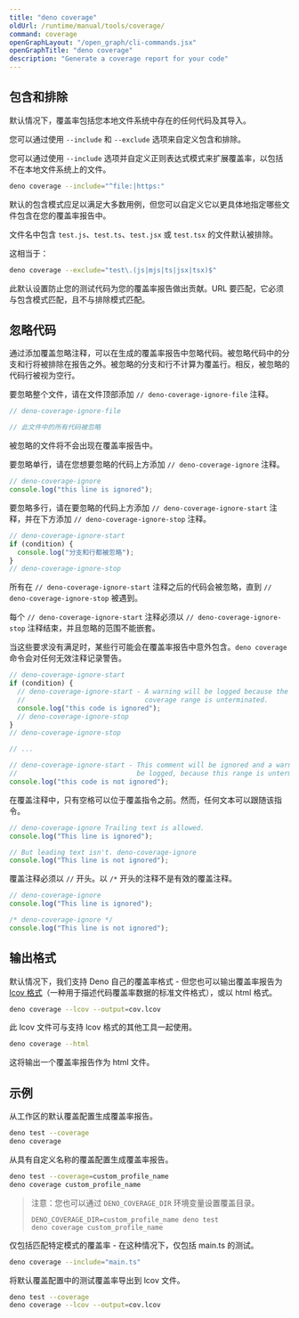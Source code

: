 ```yaml
---
title: "deno coverage"
oldUrl: /runtime/manual/tools/coverage/
command: coverage
openGraphLayout: "/open_graph/cli-commands.jsx"
openGraphTitle: "deno coverage"
description: "Generate a coverage report for your code"
---
```


## 包含和排除

默认情况下，覆盖率包括您本地文件系统中存在的任何代码及其导入。

您可以通过使用 `--include` 和 `--exclude` 选项来自定义包含和排除。

您可以通过使用 `--include` 选项并自定义正则表达式模式来扩展覆盖率，以包括不在本地文件系统上的文件。

```bash
deno coverage --include="^file:|https:"
```

默认的包含模式应足以满足大多数用例，但您可以自定义它以更具体地指定哪些文件包含在您的覆盖率报告中。

文件名中包含 `test.js`、`test.ts`、`test.jsx` 或 `test.tsx` 的文件默认被排除。

这相当于：

```bash
deno coverage --exclude="test\.(js|mjs|ts|jsx|tsx)$"
```

此默认设置防止您的测试代码为您的覆盖率报告做出贡献。URL 要匹配，它必须与包含模式匹配，且不与排除模式匹配。

## 忽略代码

通过添加覆盖忽略注释，可以在生成的覆盖率报告中忽略代码。被忽略代码中的分支和行将被排除在报告之外。被忽略的分支和行不计算为覆盖行。相反，被忽略的代码行被视为空行。

要忽略整个文件，请在文件顶部添加 `// deno-coverage-ignore-file` 注释。

```ts
// deno-coverage-ignore-file

// 此文件中的所有代码被忽略
```

被忽略的文件将不会出现在覆盖率报告中。

要忽略单行，请在您想要忽略的代码上方添加 `// deno-coverage-ignore` 注释。

```ts
// deno-coverage-ignore
console.log("this line is ignored");
```

要忽略多行，请在要忽略的代码上方添加 `// deno-coverage-ignore-start` 注释，并在下方添加 `// deno-coverage-ignore-stop` 注释。

```ts
// deno-coverage-ignore-start
if (condition) {
  console.log("分支和行都被忽略");
}
// deno-coverage-ignore-stop
```

所有在 `// deno-coverage-ignore-start` 注释之后的代码会被忽略，直到 `// deno-coverage-ignore-stop` 被遇到。

每个 `// deno-coverage-ignore-start` 注释必须以 `// deno-coverage-ignore-stop` 注释结束，并且忽略的范围不能嵌套。

当这些要求没有满足时，某些行可能会在覆盖率报告中意外包含。`deno coverage` 命令会对任何无效注释记录警告。

```ts
// deno-coverage-ignore-start
if (condition) {
  // deno-coverage-ignore-start - A warning will be logged because the previous
  //                              coverage range is unterminated.
  console.log("this code is ignored");
  // deno-coverage-ignore-stop
}
// deno-coverage-ignore-stop

// ...

// deno-coverage-ignore-start - This comment will be ignored and a warning will
//                              be logged, because this range is unterminated.
console.log("this code is not ignored");
```

在覆盖注释中，只有空格可以位于覆盖指令之前。然而，任何文本可以跟随该指令。

```ts
// deno-coverage-ignore Trailing text is allowed.
console.log("This line is ignored");

// But leading text isn't. deno-coverage-ignore
console.log("This line is not ignored");
```

覆盖注释必须以 `//` 开头。以 `/*` 开头的注释不是有效的覆盖注释。

```ts
// deno-coverage-ignore
console.log("This line is ignored");

/* deno-coverage-ignore */
console.log("This line is not ignored");
```

## 输出格式

默认情况下，我们支持 Deno 自己的覆盖率格式 - 但您也可以输出覆盖率报告为 [lcov 格式](https://github.com/linux-test-project/lcov?tab=readme-ov-file)（一种用于描述代码覆盖率数据的标准文件格式），或以 html 格式。

```bash
deno coverage --lcov --output=cov.lcov
```

此 lcov 文件可与支持 lcov 格式的其他工具一起使用。

```bash
deno coverage --html
```

这将输出一个覆盖率报告作为 html 文件。

## 示例

从工作区的默认覆盖配置生成覆盖率报告。

```bash
deno test --coverage
deno coverage
```

从具有自定义名称的覆盖配置生成覆盖率报告。

```bash
deno test --coverage=custom_profile_name
deno coverage custom_profile_name
```

> 注意：您也可以通过 `DENO_COVERAGE_DIR` 环境变量设置覆盖目录。
>
> ```
> DENO_COVERAGE_DIR=custom_profile_name deno test
> deno coverage custom_profile_name
> ```


仅包括匹配特定模式的覆盖率 - 在这种情况下，仅包括 main.ts 的测试。

```bash
deno coverage --include="main.ts"
```

将默认覆盖配置中的测试覆盖率导出到 lcov 文件。

```bash
deno test --coverage
deno coverage --lcov --output=cov.lcov
```